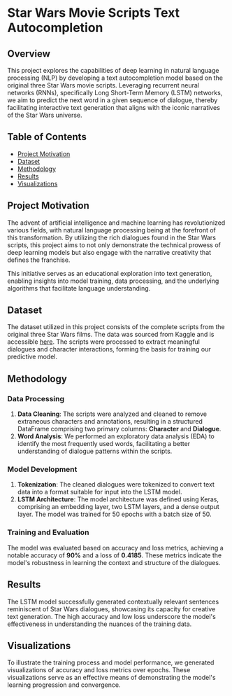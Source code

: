 # Star Wars Movie Scripts Text Autocompletion

## Overview

This project explores the capabilities of deep learning in natural language processing (NLP) by developing a text autocompletion model based on the original three Star Wars movie scripts. Leveraging recurrent neural networks (RNNs), specifically Long Short-Term Memory (LSTM) networks, we aim to predict the next word in a given sequence of dialogue, thereby facilitating interactive text generation that aligns with the iconic narratives of the Star Wars universe.

## Table of Contents

- [Project Motivation](#project-motivation)
- [Dataset](#dataset)
- [Methodology](#methodology)
- [Results](#results)
- [Visualizations](#visualizations)

## Project Motivation

The advent of artificial intelligence and machine learning has revolutionized various fields, with natural language processing being at the forefront of this transformation. By utilizing the rich dialogues found in the Star Wars scripts, this project aims to not only demonstrate the technical prowess of deep learning models but also engage with the narrative creativity that defines the franchise. 

This initiative serves as an educational exploration into text generation, enabling insights into model training, data processing, and the underlying algorithms that facilitate language understanding.

## Dataset

The dataset utilized in this project consists of the complete scripts from the original three Star Wars films. The data was sourced from Kaggle and is accessible [here](https://www.kaggle.com/datasets/xvivancos/star-wars-movie-scripts). The scripts were processed to extract meaningful dialogues and character interactions, forming the basis for training our predictive model.

## Methodology

### Data Processing

1. **Data Cleaning**: The scripts were analyzed and cleaned to remove extraneous characters and annotations, resulting in a structured DataFrame comprising two primary columns: **Character** and **Dialogue**.
2. **Word Analysis**: We performed an exploratory data analysis (EDA) to identify the most frequently used words, facilitating a better understanding of dialogue patterns within the scripts.

### Model Development

1. **Tokenization**: The cleaned dialogues were tokenized to convert text data into a format suitable for input into the LSTM model.
2. **LSTM Architecture**: The model architecture was defined using Keras, comprising an embedding layer, two LSTM layers, and a dense output layer. The model was trained for 50 epochs with a batch size of 50.

### Training and Evaluation

The model was evaluated based on accuracy and loss metrics, achieving a notable accuracy of **90%** and a loss of **0.4185**. These metrics indicate the model's robustness in learning the context and structure of the dialogues.

## Results

The LSTM model successfully generated contextually relevant sentences reminiscent of Star Wars dialogues, showcasing its capacity for creative text generation. The high accuracy and low loss underscore the model's effectiveness in understanding the nuances of the training data.

## Visualizations

To illustrate the training process and model performance, we generated visualizations of accuracy and loss metrics over epochs. These visualizations serve as an effective means of demonstrating the model's learning progression and convergence.
